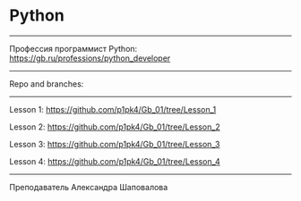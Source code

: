# Python
___
Профессия программист Python: https://gb.ru/professions/python_developer


___
Repo and branches:
___
Lesson 1: https://github.com/p1pk4/Gb_01/tree/Lesson_1

Lesson 2: https://github.com/p1pk4/Gb_01/tree/Lesson_2

Lesson 3: https://github.com/p1pk4/Gb_01/tree/Lesson_3

Lesson 4: https://github.com/p1pk4/Gb_01/tree/Lesson_4
___
Преподаватель Александра Шаповалова
